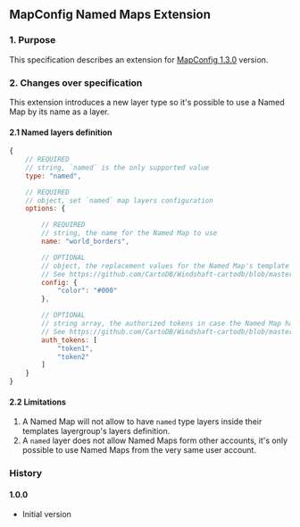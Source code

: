 ## MapConfig Named Maps Extension

### 1. Purpose

This specification describes an extension for
[MapConfig 1.3.0](https://github.com/CartoDB/Windshaft/blob/master/doc/MapConfig-1.3.0.md) version.


### 2. Changes over specification

This extension introduces a new layer type so it's possible to use a Named Map by its name as a layer.

#### 2.1 Named layers definition

```javascript
{
    // REQUIRED
    // string, `named` is the only supported value
    type: "named",

    // REQUIRED
    // object, set `named` map layers configuration
    options: {

        // REQUIRED
        // string, the name for the Named Map to use
        name: "world_borders",

        // OPTIONAL
        // object, the replacement values for the Named Map's template placeholders
        // See https://github.com/CartoDB/Windshaft-cartodb/blob/master/docs/Map-API.md#instantiate-1 for more details
        config: {
            "color": "#000"
        },

        // OPTIONAL
        // string array, the authorized tokens in case the Named Map has auth method set to `token`
        // See https://github.com/CartoDB/Windshaft-cartodb/blob/master/docs/Map-API.md#named-maps-1 for more details
        auth_tokens: [
            "token1",
            "token2"
        ]
    }
}
```

#### 2.2 Limitations

1. A Named Map will not allow to have `named` type layers inside their templates layergroup's layers definition.
2. A `named` layer does not allow Named Maps form other accounts, it's only possible to use Named Maps from the very
same user account.


### History

#### 1.0.0

 - Initial version
